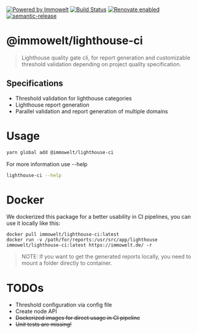 [![Powered by Immowelt](https://img.shields.io/badge/powered%20by-immowelt-yellow.svg?colorB=ffb200)](https://stackshare.io/immowelt-group/)
[![Build Status](https://travis-ci.org/ImmoweltGroup/lighthouse-ci.svg?branch=master)](https://travis-ci.org/ImmoweltGroup/lighthouse-ci)
[![Renovate enabled](https://img.shields.io/badge/renovate-enabled-brightgreen.svg)](https://renovateapp.com/)
[![semantic-release](https://img.shields.io/badge/%20%20%F0%9F%93%A6%F0%9F%9A%80-semantic--release-e10079.svg)](https://github.com/semantic-release/semantic-release)

# @immowelt/lighthouse-ci

> Lighthouse quality gate cli, for report generation and customizable threshold validation depending on project quality specification.

## Specifications

* Threshold validation for lighthouse categories
* Lighthouse report generation
* Parallel validation and report generation of multiple domains

# Usage

```sh
yarn global add @immowelt/lighthouse-ci
```

For more information use --help

```sh
lighthouse-ci --help
```

# Docker

We dockerized this package for a better usability in CI pipelines, you can use it locally like this:
```
docker pull immowelt/lighthouse-ci:latest
docker run -v /path/for/reports:/usr/src/app/lighthouse immowelt/lighthouse-ci:latest https://immowelt.de/ -r
```

> NOTE: If you want to get the generated reports locally, you need to mount a folder directly to container.

# TODOs

* Threshold configuration via config file
* Create node API
* ~~Dockerized images for direct usage in CI pipeline~~
* ~~Unit tests are missing!~~

